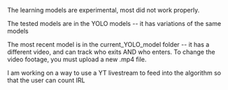 The learning models are experimental, most did not work properly.

The tested models are in the YOLO models -- it has variations of the same models

The most recent model is in the current_YOLO_model folder -- it has a different video, and can track who exits AND who enters. To change the video footage, you must upload a new .mp4 file. 

I am working on a way to use a YT livestream to feed into the algorithm so that the user can count IRL

